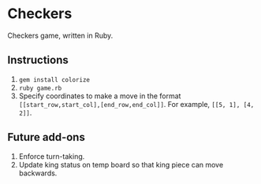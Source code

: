 # Checkers

Checkers game, written in Ruby.

## Instructions

1. `gem install colorize`
2. `ruby game.rb`
3. Specify coordinates to make a move in the format `[[start_row,start_col],[end_row,end_col]]`.
For example, `[[5, 1], [4, 2]]`.

## Future add-ons

1. Enforce turn-taking.
2. Update king status on temp board so that king piece can move backwards. 